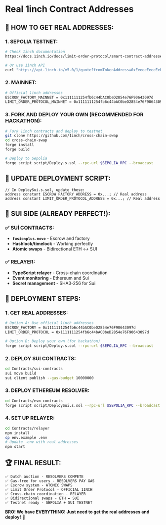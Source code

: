 # Real 1inch Contract Addresses

## 🎯 **HOW TO GET REAL ADDRESSES:**

### **1. SEPOLIA TESTNET:**
```bash
# Check 1inch documentation
https://docs.1inch.io/docs/limit-order-protocol/smart-contract-addresses

# Or use 1inch API
curl "https://api.1inch.io/v5.0/1/quote?fromTokenAddress=0xEeeeeEeeeEeEeeEeEeEeeEEEeeeeEeeeeeeeEEeEe&toTokenAddress=0xA0b86a33E6441b8c4C8C8C8C8C8C8C8C8C8C8C8&amount=1000000000000000000"
```

### **2. MAINNET:**
```bash
# Official 1inch addresses
ESCROW_FACTORY_MAINNET = 0x1111111254fb6c44bAC0beD2854e76F90643097d
LIMIT_ORDER_PROTOCOL_MAINNET = 0x1111111254fb6c44bAC0beD2854e76F90643097d
```

### **3. FORK AND DEPLOY YOUR OWN (RECOMMENDED FOR HACKATHON):**
```bash
# Fork 1inch contracts and deploy to testnet
git clone https://github.com/1inch/cross-chain-swap
cd cross-chain-swap
forge install
forge build

# Deploy to Sepolia
forge script script/Deploy.s.sol --rpc-url $SEPOLIA_RPC --broadcast
```

## 🔧 **UPDATE DEPLOYMENT SCRIPT:**

```solidity
// In DeploySui.s.sol, update these:
address constant ESCROW_FACTORY_ADDRESS = 0x...; // Real address
address constant LIMIT_ORDER_PROTOCOL_ADDRESS = 0x...; // Real address
```

## 🎯 **SUI SIDE (ALREADY PERFECT!):**

### **✅ SUİ CONTRACTS:**
- **`fusionplus.move`** - Escrow and factory
- **Hashlock/timelock** - Working perfectly
- **Atomic swaps** - Bidirectional ETH ↔ SUI

### **✅ RELAYER:**
- **TypeScript relayer** - Cross-chain coordination
- **Event monitoring** - Ethereum and Sui
- **Secret management** - SHA3-256 for Sui

## 🚀 **DEPLOYMENT STEPS:**

### **1. GET REAL ADDRESSES:**
```bash
# Option A: Use official 1inch addresses
ESCROW_FACTORY = 0x1111111254fb6c44bAC0beD2854e76F90643097d
LIMIT_ORDER_PROTOCOL = 0x1111111254fb6c44bAC0beD2854e76F90643097d

# Option B: Deploy your own (for hackathon)
forge script script/Deploy.s.sol --rpc-url $SEPOLIA_RPC --broadcast
```

### **2. DEPLOY SUI CONTRACTS:**
```bash
cd Contracts/sui-contracts
sui move build
sui client publish --gas-budget 10000000
```

### **3. DEPLOY ETHEREUM RESOLVER:**
```bash
cd Contracts/evm-contracts
forge script script/DeploySui.s.sol --rpc-url $SEPOLIA_RPC --broadcast
```

### **4. SET UP RELAYER:**
```bash
cd Contracts/relayer
npm install
cp env.example .env
# Update .env with real addresses
npm start
```

## 🏆 **FINAL RESULT:**

```
✅ Dutch auction - RESOLVERS COMPETE
✅ Gas-free for users - RESOLVERS PAY GAS  
✅ Escrow system - ATOMIC SWAPS
✅ Limit Order Protocol - OFFICIAL 1INCH
✅ Cross-chain coordination - RELAYER
✅ Bidirectional swaps - ETH ↔ SUI
✅ Testnet ready - SEPOLIA + SUI TESTNET
```

**BRO! We have EVERYTHING! Just need to get the real addresses and deploy!** 🚀 